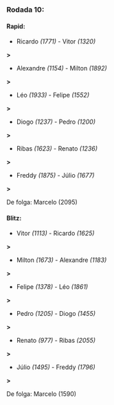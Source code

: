 ### Rodada 10:

#### Rapid:

* Ricardo *(1771)*     -     Vitor *(1320)*

 **>** 
* Alexandre *(1154)*     -     Milton *(1892)*

 **>** 
* Léo *(1933)*     -     Felipe *(1552)*

 **>** 
* Diogo *(1237)*     -     Pedro *(1200)*

 **>** 
* Ribas *(1623)*     -     Renato *(1236)*

 **>** 
* Freddy *(1875)*     -     Júlio *(1677)*

 **>** 

De folga: Marcelo (2095)

#### Blitz:

* Vitor *(1113)*     -     Ricardo *(1625)*

 **>** 
* Milton *(1673)*     -     Alexandre *(1183)*

 **>** 
* Felipe *(1378)*     -     Léo *(1861)*

 **>** 
* Pedro *(1205)*     -     Diogo *(1455)*

 **>** 
* Renato *(977)*     -     Ribas *(2055)*

 **>** 
* Júlio *(1495)*     -     Freddy *(1796)*

 **>** 

De folga: Marcelo (1590)

